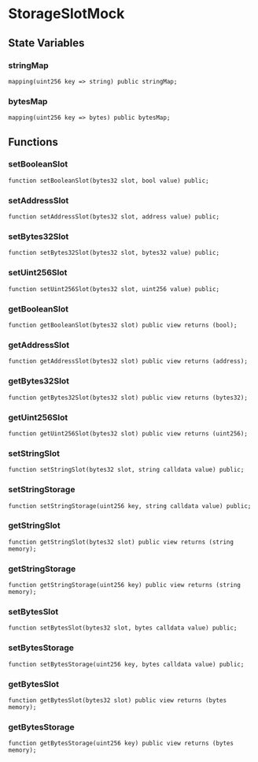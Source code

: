 # StorageSlotMock

## State Variables
### stringMap

```solidity
mapping(uint256 key => string) public stringMap;
```


### bytesMap

```solidity
mapping(uint256 key => bytes) public bytesMap;
```


## Functions
### setBooleanSlot


```solidity
function setBooleanSlot(bytes32 slot, bool value) public;
```

### setAddressSlot


```solidity
function setAddressSlot(bytes32 slot, address value) public;
```

### setBytes32Slot


```solidity
function setBytes32Slot(bytes32 slot, bytes32 value) public;
```

### setUint256Slot


```solidity
function setUint256Slot(bytes32 slot, uint256 value) public;
```

### getBooleanSlot


```solidity
function getBooleanSlot(bytes32 slot) public view returns (bool);
```

### getAddressSlot


```solidity
function getAddressSlot(bytes32 slot) public view returns (address);
```

### getBytes32Slot


```solidity
function getBytes32Slot(bytes32 slot) public view returns (bytes32);
```

### getUint256Slot


```solidity
function getUint256Slot(bytes32 slot) public view returns (uint256);
```

### setStringSlot


```solidity
function setStringSlot(bytes32 slot, string calldata value) public;
```

### setStringStorage


```solidity
function setStringStorage(uint256 key, string calldata value) public;
```

### getStringSlot


```solidity
function getStringSlot(bytes32 slot) public view returns (string memory);
```

### getStringStorage


```solidity
function getStringStorage(uint256 key) public view returns (string memory);
```

### setBytesSlot


```solidity
function setBytesSlot(bytes32 slot, bytes calldata value) public;
```

### setBytesStorage


```solidity
function setBytesStorage(uint256 key, bytes calldata value) public;
```

### getBytesSlot


```solidity
function getBytesSlot(bytes32 slot) public view returns (bytes memory);
```

### getBytesStorage


```solidity
function getBytesStorage(uint256 key) public view returns (bytes memory);
```

